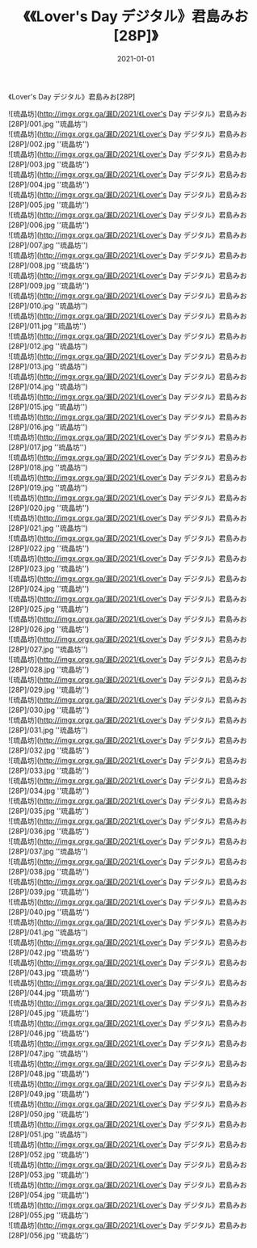 ﻿---
layout: post
title:  《《Lover's Day デジタル》君島みお[28P]》
date:   2021-01-01
img: imgx.orgx.ga/漏D/2021/《Lover's Day デジタル》君島みお[28P]/000.jpg
categories: [美女, 性感, 泳衣]
---

《Lover's Day デジタル》君島みお[28P]

![琉晶坊](http://imgx.orgx.ga/漏D/2021/《Lover's Day デジタル》君島みお[28P]/001.jpg ''琉晶坊'') <br>
![琉晶坊](http://imgx.orgx.ga/漏D/2021/《Lover's Day デジタル》君島みお[28P]/002.jpg ''琉晶坊'') <br>
![琉晶坊](http://imgx.orgx.ga/漏D/2021/《Lover's Day デジタル》君島みお[28P]/003.jpg ''琉晶坊'') <br>
![琉晶坊](http://imgx.orgx.ga/漏D/2021/《Lover's Day デジタル》君島みお[28P]/004.jpg ''琉晶坊'') <br>
![琉晶坊](http://imgx.orgx.ga/漏D/2021/《Lover's Day デジタル》君島みお[28P]/005.jpg ''琉晶坊'') <br>
![琉晶坊](http://imgx.orgx.ga/漏D/2021/《Lover's Day デジタル》君島みお[28P]/006.jpg ''琉晶坊'') <br>
![琉晶坊](http://imgx.orgx.ga/漏D/2021/《Lover's Day デジタル》君島みお[28P]/007.jpg ''琉晶坊'') <br>
![琉晶坊](http://imgx.orgx.ga/漏D/2021/《Lover's Day デジタル》君島みお[28P]/008.jpg ''琉晶坊'') <br>
![琉晶坊](http://imgx.orgx.ga/漏D/2021/《Lover's Day デジタル》君島みお[28P]/009.jpg ''琉晶坊'') <br>
![琉晶坊](http://imgx.orgx.ga/漏D/2021/《Lover's Day デジタル》君島みお[28P]/010.jpg ''琉晶坊'') <br>
![琉晶坊](http://imgx.orgx.ga/漏D/2021/《Lover's Day デジタル》君島みお[28P]/011.jpg ''琉晶坊'') <br>
![琉晶坊](http://imgx.orgx.ga/漏D/2021/《Lover's Day デジタル》君島みお[28P]/012.jpg ''琉晶坊'') <br>
![琉晶坊](http://imgx.orgx.ga/漏D/2021/《Lover's Day デジタル》君島みお[28P]/013.jpg ''琉晶坊'') <br>
![琉晶坊](http://imgx.orgx.ga/漏D/2021/《Lover's Day デジタル》君島みお[28P]/014.jpg ''琉晶坊'') <br>
![琉晶坊](http://imgx.orgx.ga/漏D/2021/《Lover's Day デジタル》君島みお[28P]/015.jpg ''琉晶坊'') <br>
![琉晶坊](http://imgx.orgx.ga/漏D/2021/《Lover's Day デジタル》君島みお[28P]/016.jpg ''琉晶坊'') <br>
![琉晶坊](http://imgx.orgx.ga/漏D/2021/《Lover's Day デジタル》君島みお[28P]/017.jpg ''琉晶坊'') <br>
![琉晶坊](http://imgx.orgx.ga/漏D/2021/《Lover's Day デジタル》君島みお[28P]/018.jpg ''琉晶坊'') <br>
![琉晶坊](http://imgx.orgx.ga/漏D/2021/《Lover's Day デジタル》君島みお[28P]/019.jpg ''琉晶坊'') <br>
![琉晶坊](http://imgx.orgx.ga/漏D/2021/《Lover's Day デジタル》君島みお[28P]/020.jpg ''琉晶坊'') <br>
![琉晶坊](http://imgx.orgx.ga/漏D/2021/《Lover's Day デジタル》君島みお[28P]/021.jpg ''琉晶坊'') <br>
![琉晶坊](http://imgx.orgx.ga/漏D/2021/《Lover's Day デジタル》君島みお[28P]/022.jpg ''琉晶坊'') <br>
![琉晶坊](http://imgx.orgx.ga/漏D/2021/《Lover's Day デジタル》君島みお[28P]/023.jpg ''琉晶坊'') <br>
![琉晶坊](http://imgx.orgx.ga/漏D/2021/《Lover's Day デジタル》君島みお[28P]/024.jpg ''琉晶坊'') <br>
![琉晶坊](http://imgx.orgx.ga/漏D/2021/《Lover's Day デジタル》君島みお[28P]/025.jpg ''琉晶坊'') <br>
![琉晶坊](http://imgx.orgx.ga/漏D/2021/《Lover's Day デジタル》君島みお[28P]/026.jpg ''琉晶坊'') <br>
![琉晶坊](http://imgx.orgx.ga/漏D/2021/《Lover's Day デジタル》君島みお[28P]/027.jpg ''琉晶坊'') <br>
![琉晶坊](http://imgx.orgx.ga/漏D/2021/《Lover's Day デジタル》君島みお[28P]/028.jpg ''琉晶坊'') <br>
![琉晶坊](http://imgx.orgx.ga/漏D/2021/《Lover's Day デジタル》君島みお[28P]/029.jpg ''琉晶坊'') <br>
![琉晶坊](http://imgx.orgx.ga/漏D/2021/《Lover's Day デジタル》君島みお[28P]/030.jpg ''琉晶坊'') <br>
![琉晶坊](http://imgx.orgx.ga/漏D/2021/《Lover's Day デジタル》君島みお[28P]/031.jpg ''琉晶坊'') <br>
![琉晶坊](http://imgx.orgx.ga/漏D/2021/《Lover's Day デジタル》君島みお[28P]/032.jpg ''琉晶坊'') <br>
![琉晶坊](http://imgx.orgx.ga/漏D/2021/《Lover's Day デジタル》君島みお[28P]/033.jpg ''琉晶坊'') <br>
![琉晶坊](http://imgx.orgx.ga/漏D/2021/《Lover's Day デジタル》君島みお[28P]/034.jpg ''琉晶坊'') <br>
![琉晶坊](http://imgx.orgx.ga/漏D/2021/《Lover's Day デジタル》君島みお[28P]/035.jpg ''琉晶坊'') <br>
![琉晶坊](http://imgx.orgx.ga/漏D/2021/《Lover's Day デジタル》君島みお[28P]/036.jpg ''琉晶坊'') <br>
![琉晶坊](http://imgx.orgx.ga/漏D/2021/《Lover's Day デジタル》君島みお[28P]/037.jpg ''琉晶坊'') <br>
![琉晶坊](http://imgx.orgx.ga/漏D/2021/《Lover's Day デジタル》君島みお[28P]/038.jpg ''琉晶坊'') <br>
![琉晶坊](http://imgx.orgx.ga/漏D/2021/《Lover's Day デジタル》君島みお[28P]/039.jpg ''琉晶坊'') <br>
![琉晶坊](http://imgx.orgx.ga/漏D/2021/《Lover's Day デジタル》君島みお[28P]/040.jpg ''琉晶坊'') <br>
![琉晶坊](http://imgx.orgx.ga/漏D/2021/《Lover's Day デジタル》君島みお[28P]/041.jpg ''琉晶坊'') <br>
![琉晶坊](http://imgx.orgx.ga/漏D/2021/《Lover's Day デジタル》君島みお[28P]/042.jpg ''琉晶坊'') <br>
![琉晶坊](http://imgx.orgx.ga/漏D/2021/《Lover's Day デジタル》君島みお[28P]/043.jpg ''琉晶坊'') <br>
![琉晶坊](http://imgx.orgx.ga/漏D/2021/《Lover's Day デジタル》君島みお[28P]/044.jpg ''琉晶坊'') <br>
![琉晶坊](http://imgx.orgx.ga/漏D/2021/《Lover's Day デジタル》君島みお[28P]/045.jpg ''琉晶坊'') <br>
![琉晶坊](http://imgx.orgx.ga/漏D/2021/《Lover's Day デジタル》君島みお[28P]/046.jpg ''琉晶坊'') <br>
![琉晶坊](http://imgx.orgx.ga/漏D/2021/《Lover's Day デジタル》君島みお[28P]/047.jpg ''琉晶坊'') <br>
![琉晶坊](http://imgx.orgx.ga/漏D/2021/《Lover's Day デジタル》君島みお[28P]/048.jpg ''琉晶坊'') <br>
![琉晶坊](http://imgx.orgx.ga/漏D/2021/《Lover's Day デジタル》君島みお[28P]/049.jpg ''琉晶坊'') <br>
![琉晶坊](http://imgx.orgx.ga/漏D/2021/《Lover's Day デジタル》君島みお[28P]/050.jpg ''琉晶坊'') <br>
![琉晶坊](http://imgx.orgx.ga/漏D/2021/《Lover's Day デジタル》君島みお[28P]/051.jpg ''琉晶坊'') <br>
![琉晶坊](http://imgx.orgx.ga/漏D/2021/《Lover's Day デジタル》君島みお[28P]/052.jpg ''琉晶坊'') <br>
![琉晶坊](http://imgx.orgx.ga/漏D/2021/《Lover's Day デジタル》君島みお[28P]/053.jpg ''琉晶坊'') <br>
![琉晶坊](http://imgx.orgx.ga/漏D/2021/《Lover's Day デジタル》君島みお[28P]/054.jpg ''琉晶坊'') <br>
![琉晶坊](http://imgx.orgx.ga/漏D/2021/《Lover's Day デジタル》君島みお[28P]/055.jpg ''琉晶坊'') <br>
![琉晶坊](http://imgx.orgx.ga/漏D/2021/《Lover's Day デジタル》君島みお[28P]/056.jpg ''琉晶坊'') <br>